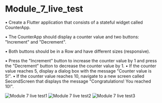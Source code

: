 # Module_7_live_test
•       Create a Flutter application that consists of a stateful widget called CounterApp. 

•       The CounterApp should display a counter value and two buttons: "Increment" and "Decrement".

•       Both buttons should be in a Row and have different sizes (responsive).

•       Press the "Increment" button to increase the counter value by 1 and press the "Decrement" button to decrease the counter value by 1. 
•       If the counter value reaches 5, display a dialog box with the message "Counter value is 5!".
•       If the counter value reaches 10, navigate to a new screen called SecondScreen that displays the message "Congratulations! You reached 10!".



![Module 7 live test1](https://github.com/IftikharSikder/Module_7_live_test/assets/101981180/a605986f-38ae-4b4e-8679-69dabe8dda58)
![Module 7 live test2](https://github.com/IftikharSikder/Module_7_live_test/assets/101981180/fcc426bd-d794-4bf3-bb6f-4015c7d91d5a)
![Module 7 live test3](https://github.com/IftikharSikder/Module_7_live_test/assets/101981180/6cbd4539-0fc1-4aaa-874b-0801e4548b31)
